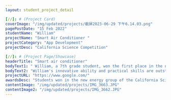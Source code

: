 ```yaml
---
layout: student_project_detail

[//]: # (Project Card)
coverImage: "/img/updated/projects/截屏2023-06-29 下午6.14.03.png"
pagePostDate: "15 Feb 2022"
studentName: "William"
projectName: "Smart Air Conditioner "
projectCategory: "App Development"
projectDesc: "California Science Competition"

[//]: # (Project Page/Showcase)
headerTitle: "Smart air conditioner"
bodyText1: " William, a 7th grade student, won the first place in the new energy group in the final of the California science competition with his AI intelligent air conditioning control and energy saving system. The achievement underscores the growing competitive advantage of computing programs in traditional scientific fields. The close combination of science and technology and environmental protection has intensified the competition in the field of new energy, and also highlighted the great potential of science and technology to solve modern problems."
bodyText2: "William's innovative ability and practical skills are outstanding, and his achievements are rare among his peers. His projects shed light on the importance of computer science to the modern world, especially in addressing environmental and energy issues. His success provided a role model for his fellow students to use technology to solve problems. His potential for the future is limitless, and we expect him to continue to achieve greater achievements in the fields of science and technology."
projectURL: "https://www.google.com/"
awardsDesc: "Students won in the new energy group of the California Science Competition "
contentImage: "/img/updated/projects/IMG_3663.JPG"
contentImage2: "/img/updated/projects/IMG_3662.JPG"
---
```

